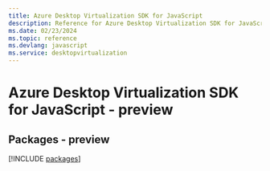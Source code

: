 ```yaml
---
title: Azure Desktop Virtualization SDK for JavaScript
description: Reference for Azure Desktop Virtualization SDK for JavaScript
ms.date: 02/23/2024
ms.topic: reference
ms.devlang: javascript
ms.service: desktopvirtualization
---
```

# Azure Desktop Virtualization SDK for JavaScript - preview
## Packages - preview
[!INCLUDE [packages](desktop-virtualization-index.md)]
